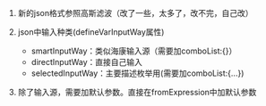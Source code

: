 1. 新的json格式参照高斯滤波（改了一些，太多了，改不完，自己改）

2. json中输入种类(defineVarInputWay属性)

   - smartInputWay：类似海康输入源（需要加comboList:{}）
   - directInputWay：直接自己输入
   - selectedInputWay：主要描述枚举用(需要加comboList:{...})

3. 除了输入源，需要加默认参数。直接在fromExpression中加默认参数

   

   

